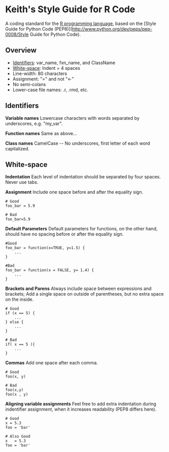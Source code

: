 Keith's Style Guide for R Code
==============================
A coding standard for the [R programming language](http://www.r-project.org/), 
based on the [Style Guide for Python Code (PEP8)](http://www.python.org/dev/peps/pep-0008/Style Guide for Python Code).

Overview
--------

* [Identifiers](#identifiers): var_name, fxn_name, and ClassName
* [White-space](#whitespace): Indent = 4 spaces
* Line-width:  80 characters
* Assignment:  "=" and not "<-"
* No semi-colans
* Lower-case file names: .r, .rmd, etc.

<a id="identifiers">Identifiers</a>
-----------------------------------
**Variable names**
Lowercase characters with words separated by underscores, e.g. "my_var".

**Function names**
Same as above...

**Class names**
CamelCase -- No underscores, first letter of each word capitalized.

<a id="whitespace">White-space</a>
----------------------------------
**Indentation**
Each level of indentation should be separated by four spaces. Never use tabs.

**Assignment**
Include one space before and after the equality sign.

```
# Good
foo_bar = 5.9

# Bad
foo_bar=5.9
```

**Default Parameters**
Default parameters for functions, on the other hand, should have no spacing 
before or after the equality sign.

```
#Good
foo_bar = function(x=TRUE, y=1.5) {
    ...
}

#Bad
foo_bar = function(x = FALSE, y= 1.4) {
    ...
}
```

**Brackets and Parens**
Always include space between expressions and brackets; Add a single space
on outside of parentheses, but no extra space on the inside.

```
# Good
if (x == 5) {
    ...
} else {
    ...
}

# Bad
if( x == 5 ){
    ...
}
```

**Commas**
Add one space after each comma.

```
# Good
foo(x, y)

# Bad
foo(x,y)
foo(x , y)
```

**Aligning variable assignments**
Feel free to add extra indentation during indentifier assignment, when it
increases readability (PEP8 differs here).

```
# Good
x = 5.3
foo = 'bar'

# Also Good
x   = 5.3
foo = 'bar'
```
